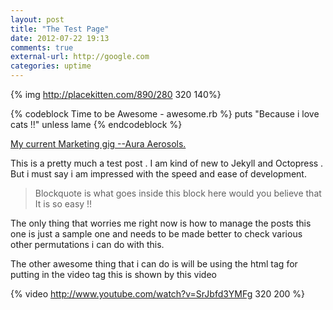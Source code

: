 ```yaml
---
layout: post
title: "The Test Page"
date: 2012-07-22 19:13
comments: true
external-url: http://google.com
categories: uptime
---
```


{% img http://placekitten.com/890/280 320 140%}


{% codeblock Time to be Awesome - awesome.rb %}
puts "Because i love cats !!" unless lame
{% endcodeblock %}

[My current Marketing gig --Aura Aerosols.](http://auraaerosols.in)

This is a pretty much a test post . I am kind of new to Jekyll and Octopress . But i must say i am impressed with the speed and ease of development. 

> Blockquote is what goes
> inside this block here
> would you believe that
> It is so easy !!

The only thing that worries me right now is how to manage the posts this one is just a sample one and needs to be made better to check various other permutations i can do with this.

The other awesome thing that i can do is will be using the html tag for putting in the video tag this is shown by this video

{% video http://www.youtube.com/watch?v=SrJbfd3YMFg 320 200 %}

